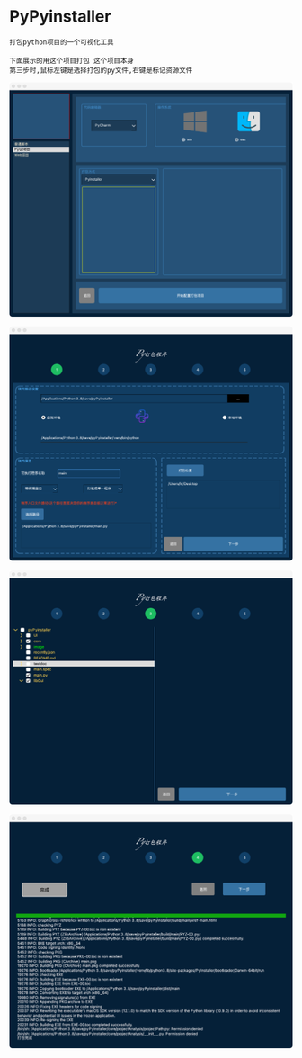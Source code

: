 # PyPyinstaller
    打包python项目的一个可视化工具
    
    下面展示的用这个项目打包 这个项目本身
    第三步时,鼠标左键是选择打包的py文件,右键是标记资源文件

![1](https://github.com/LX-sys/pyPyinstaller/blob/master/image/new/1.png)

![2](https://github.com/LX-sys/pyPyinstaller/blob/master/image/new/2.png)

![3](https://github.com/LX-sys/pyPyinstaller/blob/master/image/new/3.png)

![4](https://github.com/LX-sys/pyPyinstaller/blob/master/image/new/4.png)
